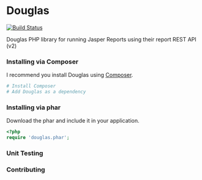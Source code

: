 Douglas
=======

[![Build Status](https://travis-ci.org/zacharyrankin/Douglas.png?branch=master)](https://travis-ci.org/zacharyrankin/Douglas)

Douglas PHP library for running Jasper Reports using their report REST API (v2)

### Installing via Composer

I recommend you install Douglas using [Composer](http://getcomposer.org).

```bash
# Install Composer
# Add Douglas as a dependency
```

### Installing via phar

Download the phar and include it in your application.

```php
<?php
require 'douglas.phar';
```


### Unit Testing




### Contributing



